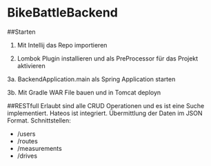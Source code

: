 # BikeBattleBackend

##Starten
1. Mit Intellij das Repo importieren

2. Lombok Plugin installieren und als PreProcessor für das Projekt aktivieren

3a. BackendApplication.main als Spring Application starten

3b. Mit Gradle WAR File bauen und in Tomcat deployn

##RESTfull
Erlaubt sind alle CRUD Operationen und es ist eine Suche implementiert. Hateos ist integriert.
Übermittlung der Daten im JSON Format.
Schnittstellen:
* /users
* /routes
* /measurements
* /drives
